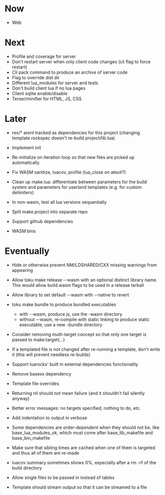 # Now

- Web

# Next

- Profile and coverage for server
- Don't restart server when only client code changes (cli flag to force restart)
- Cli pack command to produce an archive of server code
- Flag to override dist dir
- Different lua_modules for server and tests
- Don't build client lua if no lua pages
- Client sqlite enable/disable
- Terser/minifier for HTML, JS, CSS

# Later

- res/* arent tracked as dependencies for this project (changing
  template.rockspec doesn't re-build project/lib.lua)

- Implement init
- Re-initialize on iteration loop so that new files are picked up automatically

- Fix WASM sanitize, luacov, profile (lua_close on atexit?)

- Clean up make.lua: differentiate between parameters for the build system and
  parameters for userland templates (e.g. for custom delimiters)

- In non-wasm, test all lua versions sequentially
- Split make.project into separate repo
- Support github dependencies
- WASM bins

# Eventually

- Hide or otherwise prevent NM/LDSHARED/CXX missing warnings from appearing

- Allow toku make release --wasm with an optional distinct library name. This
  would allow build.wasm flags to be used in a release tarball

- Allow library to set default --wasm with --native to revert

- toku make bundle to produce bundled executables
    - with --wasm, produce js, use the -wasm directory
    - without --wasm, re-compile with static linking to produce static
      executable, use a new -bundle directory

- Consider removing multi-target concept so that only one target is passed to
  make:target(...)

- If a templated file is not changed after re-running a template, don't
  write it (this will prevent needless re-builds)

- Support luarocks' built in external dependencies functionality
- Remove basexx dependency
- Template file overrides

- Returning nil should not mean failure (and it shouldn't fail silently anyway)
- Better error messages: no targets specified, nothing to do, etc.

- Add indentation to output in verbose
- Some dependencies are order-dependent when they should not be, like
  base_lua_modules_ok, which must come after base_lib_makefile and
  base_bin_makefile

- Make sure that sibling times are cached when one of them is targeted and thus
  all of them are re-made
- luacov summary sometimes shows 0%, especially after a rm -rf of the build
  directory

- Allow single files to be passed in instead of tables

- Template should stream output so that it can be streamed to a file
